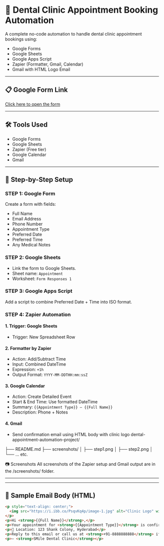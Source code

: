 # 🦷 Dental Clinic Appointment Booking Automation

A complete no-code automation to handle dental clinic appointment bookings using:

- Google Forms
- Google Sheets
- Google Apps Script
- Zapier (Formatter, Gmail, Calendar)
- Gmail with HTML Logo Email

---

## 📋 Google Form Link

[Click here to open the form](https://docs.google.com/forms/d/e/1FAIpQLSc1OYZLHLX9ph3tW4rpa5jzNA3JMW-7CeD2qGBgGoJje1XZ2g/viewform?usp=sharing&ouid=111986711217638136263)

---

## 🛠️ Tools Used

- Google Forms
- Google Sheets
- Zapier (Free tier)
- Google Calendar
- Gmail

---

## 🚀 Step-by-Step Setup

### STEP 1: Google Form
Create a form with fields:
- Full Name  
- Email Address  
- Phone Number  
- Appointment Type  
- Preferred Date  
- Preferred Time  
- Any Medical Notes  

### STEP 2: Google Sheets
- Link the form to Google Sheets.
- Sheet name: `Appointment`
- Worksheet: `Form Responses 1`

### STEP 3: Google Apps Script
Add a script to combine Preferred Date + Time into ISO format.

### STEP 4: Zapier Automation

#### 1. Trigger: Google Sheets
- Trigger: New Spreadsheet Row

#### 2. Formatter by Zapier
- Action: Add/Subtract Time
- Input: Combined DateTime
- Expression: `+1h`
- Output Format: `YYYY-MM-DDTHH:mm:ssZ`

#### 3. Google Calendar
- Action: Create Detailed Event
- Start & End Time: Use formatted DateTime
- Summary: `{{Appointment Type}} – {{Full Name}}`
- Description: Phone + Notes

#### 4. Gmail
- Send confirmation email using HTML body with clinic logo
dental-appointment-automation-project/


├── README.md
├── screenshots/
│   ├── step1.png
│   ├── step2.png
│   └── ... etc.


📷 Screenshots
All screenshots of the Zapier setup and Gmail output are in the /screenshots/ folder.


---

---

## 📧 Sample Email Body (HTML)

```html
<p style="text-align: center;">
  <img src="https://i.ibb.co/PsqvKq4p/image-1.jpg" alt="Clinic Logo" width="150" />
</p>
<p>Hi <strong>{{Full Name}}</strong>,</p>
<p>Your appointment for <strong>{{Appointment Type}}</strong> is confirmed on <strong>{{Preferred Date}}</strong> at <strong>{{Preferred Time}}</strong>.</p>
<p>📍 Location: 123 Shank Colony, Hyderabad</p>
<p>Reply to this email or call us at <strong>+91-8888888888</strong> if you need to reschedule.</p>
<p>– <strong>SMile Dental Clinic</strong></p>



